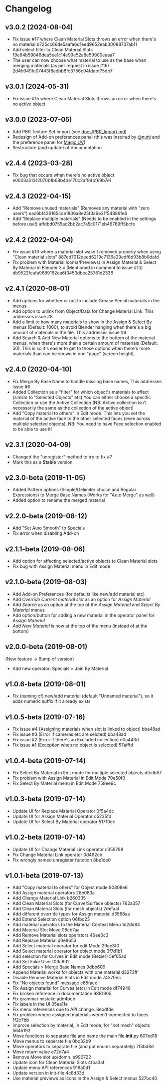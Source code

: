 # Changelog

<a name="v3.0.2"></a>

## v3.0.2 (2024-08-04)

* Fix issue #17 where Clean Material Slots throws an error when there's no material b725cc66de5aafa6d1eed9652eab30088737ab11
* Add select filter to Clean Material Slots 19e64b59046dea5ee1c14e99e52a8e59900eaaa7
* The user can now choose what material to use as the base when merging materials (as per request in issue #16) 2d4b949fe07443f8adbb8fc3756c94fdabf75db7

<a name="v3.0.1"></a>

## v3.0.1 (2024-05-31)

* Fix issue #15 where Clean Material Slots throws an error when there's no active object

<a name="v3.0.0"></a>

## v3.0.0 (2023-07-05)

* Add PBR Texture Set Import (see [docs/PBR_Import.md](docs/pbr_import.md))
* Redesign of Add-on preferences panel (this was inspired by [@nutti](https://github.com/nutti) and the preference panel for [Magic UV](https://github.com/nutti/Magic-UV))
* Restructure (and update) of documentation

<a name="v2.4.4"></a>

## v2.4.4 (2023-03-28)

* Fix bug that occurs when there's no active object e0603a51312070b1b68b4de170c2af94bf69b7e1

<a name="v2.4.3"></a>

## v2.4.3 (2022-04-15)

* Add "Remove unused materials" (Removes any material with "zero users") eac6bf436165cde1806a8e25f3a6e31f54889fe6
* Add "Replace multiple materials" (Needs to be enabled in the settings before use!) affdbd0755ac2bb2ac7a5c0171eb46789ff5bcfe

<a name="v2.4.2"></a>

## v2.4.2 (2022-04-04)

* Fix issue #10 where a material slot wasn't removed properly when using "Clean material slots" 887ed7012deed6219c7136e29edf6d93b8b0dafd
* Fix problem with Material Icons(/Previews) in Assign Material & Select By Material in Blender 3.x (Mentioned in comment to issue #10) db9522feafa9689162ea6f3453dbea25781d2336

<a name="v2.4.1"></a>

## v2.4.1 (2020-08-01)

* Add options for whether or not to include Grease Pencil materials in the menus
* Add option to unlink from Object/Data for Change Material Link. This addresses issue #8
* Add a limit to how many materials to show in the Assign & Select By menus (Default: 1000), to avoid Blender hanging when there's a big amount of materials in the file. This addresses issue #9
* Add Search & Add New Material options to the bottom of the material menus, when there's more than a certain amount of materials (Default: 50).
This is so it's easier to get to those options when there's more materials than can be shown in one "page" (screen height).

<a name="v2.4.0"></a>

## v2.4.0 (2020-04-10)

* Fix Merge By Base Name to handle missing base names, This addresses issue #6
* Added Collection as a "filter" for which object's materials to affect (similar to "Selected Objects" etc)
  You can either choose a specific Collection or use the Active Collection
  (NB: Active collection isn't necessarily the same as the collection of the active object)
* Add "Copy material to others" in Edit mode. This lets you set the material of the active face to the other selected faces
  (even across multiple selected objects). NB: You need to have Face selection enabled to be able to use it!

<a name="v2.3.1"></a>

## v2.3.1 (2020-04-09)

* Changed the "unregister" method to try to fix #7
* Mark this as a **Stable** version

<a name="v2.3.0"></a>

## v2.3.0-beta (2019-11-05)

* Added Pattern options (Simple/Delimiter choice and Regular Expressions) to Merge Base Names (Works for "Auto Merge" as well)
* Added option to rename the merged material

<a name="v2.2.0"></a>

## v2.2.0-beta (2019-08-12)

* Add "Set Auto Smooth" to Specials
* Fix error when disabling Add-on

<a name="v2.1.1"></a>

## v2.1.1-beta (2019-08-06)

* Add option for affecting selected/active objects to Clean Material slots
* Fix bug with Assign Material menu in Edit mode

<a name="v2.1.0"></a>

## v2.1.0-beta (2019-08-03)

* Add Add-on Preferences (for defaults like new/add material etc)
* Add *Override Current material slot* as an option for *Assign Material*
* Add *Search* as an option at the top of the *Assign Material* and *Select By Material* menus
* Add option/button for adding a new material in the operator panel for *Assign Material*
* *Add New Material* is now at the top of the menu (instead of at the bottom)

<a name="v2.0.0"></a>

## v2.0.0-beta (2019-08-01)
(New feature -> Bump of version)

* Add new operator: Specials > Join By Material

<a name="v1.0.6"></a>

## v1.0.6-beta (2019-08-01)

* Fix (naming of) new/add material (default "Unnamed material"), so it adds numeric suffix if it already exists

<a name="v1.0.5"></a>

## v1.0.5-beta (2019-07-16)

* Fix Issue #4 (Assigning materials when slot is linked to object) bba48ad
* Fix issue #3 (Error if cameras etc are selcted) bba48ad
* Fix issue #2 (Error if there's an Excluded collection) e0a443d
* Fix issue #1 (Exception when no object is selected) 57afffd

<a name="v1.0.4"></a>

## v1.0.4-beta (2019-07-14)

* Fix Select By Material in Edit mode for multiple selected objects dfcdb57
* Fix problem with Assign Material in Edit Mode 70e50f0
* Fix Select By Material menu in Edit Mode 759ee9c

<a name="v1.0.3"></a>

## v1.0.3-beta (2019-07-14)

* Update UI for Replace Material Operator 0f5a4dc
* Update UI for Assign Material Operator d5235fd
* Update UI for Select By Material operator 51710ec

<a name="v1.0.2"></a>

## v1.0.2-beta (2019-07-14)

* Update UI for Change Material Link operator c359798
* Fix Change Material Link operator 0d462cb
* Fix wrongly named unregister function 8be1de0

<a name="1.0.1"></a>

## v1.0.1-beta (2019-07-13)

* Add "Copy material to ohers" for Object mode 90808e6
* Add Assign material operators 26e083a
* Add Change Material Link b260335
* Add Clean Material Slots (for Curve/Surface objects) 762a357
* Add Clean Material Slots (for mesh objects) 2defaaf
* Add different override types for Assign material d3588aa
* Add Extend Selection option 06fbc23
* Add material operators to the Material Context Menu 1d2dd84
* Add Material Slot Move 08cb7aa
* Add Remove Material slots operators 46ee0c3
* Add Replace Material d0e8653
* Add Select material operator for edit Mode 29ee3f0
* Add Select material operator for object mode 3f7d1b1
* Add selection for Curves in Edit mode (Bezier) 5ef05ad
* Add Set Fake User f03c6d2
* Add Specials > Merge Base Names 9dbb609
* Append Material works for objects with one material d3273ff
* Disable Remove Material Slots in Edit mode 74370ea
* Fix "No objects found" message c85faee
* Fix Assign material for Curves (etc) in Edit mode df74948
* Fix broken reference in documentation 9881905
* Fix grammar mistake add4beb
* Fix labels in the UI 05ea11e
* Fix menu references due to API change. 8ebdfde
* Fix problem where assigned materials weren't connected to faces 1f2c7bb
* Improve selection by material, in Edit mode, for "not mesh" objects 5645192
* Move functions to separate file and name the main file __init__.py 607ed18
* Move menus to seperate file 0bc32b9
* Move operators to separate file (and put enums separately) 7f3bd8d
* Move return value e72d7a4
* Remove Move slot up/domn. e990722
* Update icon for Clean Material Slots 4fba3af
* Update menu API references 916a0d1
* Update version in init-file 4c8d33d
* Use material previews as icons in the Assign & Select menus 527bc40
